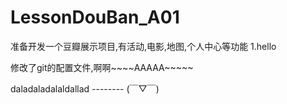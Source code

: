 # LessonDouBan_A01
准备开发一个豆瓣展示项目,有活动,电影,地图,个人中心等功能
1.hello

修改了git的配置文件,啊啊~~~~AAAAA~~~~~

daladaladalaldallad -------- (￣▽￣)
